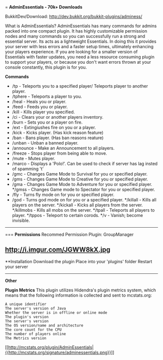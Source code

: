 = **AdminEssentials - 70k+ Downloads**

BukkitDev/Download: http://dev.bukkit.org/bukkit-plugins/adminess/

What is AdminEssentials?
AdminEssentials has many commands for admins packed into one compact plugin. It has highly customizable permission nodes and many commands so you can successfully run a strong and essential server. Its acts as a lightweight Essentials. In doing this it provides your server with less errors and a faster setup times, ultimately enhancing your players experience. If you are looking for a smaller version of Essentials with faster updates, you need a less resource consuming plugin to support your players, or because you don't want errors thrown at your console constantly, this plugin is for you.

**Commands** 
* /tp  - Teleports you to a specified player/ Teleports player to another player.
* /tphere  - Teleports a player to you.
* /heal  - Heals you or player.
* /feed  - Feeds you or player.
* /kill  - Kills player you specified.
* /ci  - Clears your or another players inventory.
* /burn  - Sets you or a player on fire.
* /ext  - Extingiushes fire on you or a player.
* /kick  - Kicks player. (Has kick reason feature)
* /ban  - Bans player. (Has ban reasons reature)
* /unban - Unban a banned player.
* /announce  - Make an Announcement to all players.
* /freeze  - Stops player from being able to move.
* /mute  - Mutes player.
* /marco  - Displays a 'Polo!'. Can be used to check if server has lag insted of spamming 't'
* /gmc  - Changes Game Mode to Survival for you or specified player.
* /gms  - Changes Game Mode to Creative for you or specified player.
* /gma  - Changes Game Mode to Adventure for you or specified player.
*/gmss - Changes Game mode to Spectator for you or specified player.
* /fly  - Turns fly mode on for you or specified player.
* /god  - Turns god mode on for you or a specified player.
*/killall - Kills all players on the server.
*/kickall - Kicks all players from the server.
*/killmobs - Kills all mobs on the server.
*/tpall - Teleports all players to player.
*/tppos - Teleport to certain corods.
*/v - Vanish; become invisible.

----

=== **Permissions**
Recommed Permission Plugin: GroupManager

http://i.imgur.com/JGWW8kX.jpg
----

**Installation
Download the plugin
Place into your 'plugins' folder
Restart your server

----

**Other**

**Plugin Metrics**
This plugin utilizes Hidendra's plugin metrics system, which means that the following information is collected and sent to mcstats.org:

    A unique identifier
    The server's version of Java
    Whether the server is in offline or online mode
    The plugin's version
    The server's version
    The OS version/name and architecture
    The core count for the CPU
    The number of players online
    The Metrics version 
[[http://mcstats.org/plugin/AdminEssentials|{{http://mcstats.org/signature/adminessentials.png}}]]
